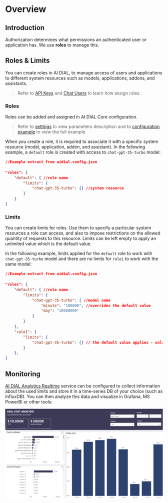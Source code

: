 # Overview

## Introduction

Authorization determines what permissions an authenticated user or application has. We use **roles** to manage this.

## Roles & Limits

You can create roles in AI DIAL, to manage access of users and applications to different system resources such as models, applications, addons, and assistants.


> Refer to [API Keys](./API%20Keys) and [Chat Users](./chat-users) to learn how assign roles.

### Roles

Roles can be added and assigned in AI DIAL Core configuration.

> Refer to [settings](https://github.com/epam/ai-dial-core?tab=readme-ov-file#dynamic-settings) to view parameters description and to [configuration example](https://github.com/epam/ai-dial-core/blob/development/sample/aidial.config.json) to view the full example.


When you create a role, it is required to associate it with a specific system resource (model, application, addon, and assistant). In the following example, a `default` role is created with access to `chat-gpt-35-turbo` model:

```Json
//Example extract from aidial.config.json

"roles": {
    "default": { //role name
        "limits": {
            "chat-gpt-35-turbo": {} //system resource
        }
    }
}
```
### Limits

You can create limits for roles. Use them to specify a particular system resources a role can access, and also to impose restrictions on the allowed quantity of requests to this resource. Limits can be left empty to apply an unlimited value which is the default value.

In the following example, limits applied for the `default` role to work with `chat-gpt-35-turbo` model and there are no limits for `role1` to work with the same model:

```Json
//Example extract from aidial.config.json

"roles": {
    "default": { //role name
        "limits": {
            "chat-gpt-35-turbo": { //model name
                "minute": "100000", //overrides the default value
                "day": "10000000"
            }
        }
    },
    "role1": {
        "limits": {
            "chat-gpt-35-turbo": {} // the default value applies - unlimited
        }
    },
}
```


## Monitoring

[AI DIAL Analytics Realtime](https://github.com/epam/ai-dial-analytics-realtime) service can be configured to collect information about the used limits and store it in a time-series DB of your choice (such as InfluxDB). You can then analyze this data and visualize in Grafana, MS PowerBI or other tools: 

![](./images/powerbi.png)